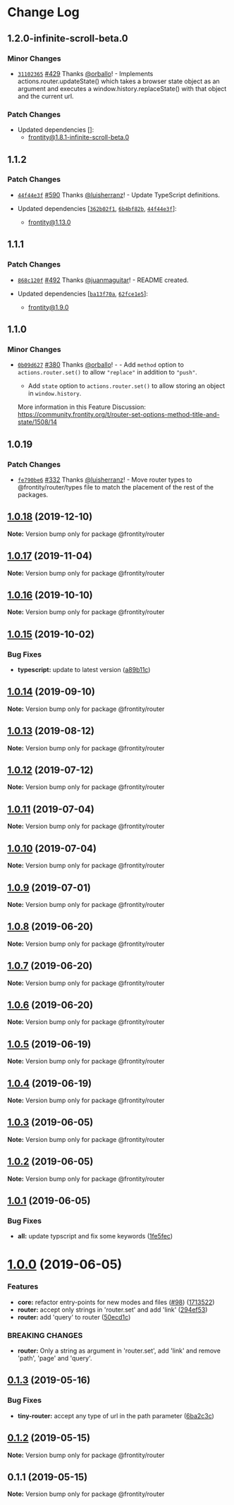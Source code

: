 # Change Log

## 1.2.0-infinite-scroll-beta.0

### Minor Changes

- [`31102365`](https://github.com/frontity/frontity/commit/311023655594f7bb6f8bc1332e79ecc333e0571b) [#429](https://github.com/frontity/frontity/pull/429) Thanks [@orballo](https://github.com/orballo)! - Implements actions.router.updateState() which takes a browser state object as an argument and executes a window.history.replaceState() with that object and the current url.

### Patch Changes

- Updated dependencies []:
  - frontity@1.8.1-infinite-scroll-beta.0
## 1.1.2

### Patch Changes

- [`44f44e3f`](https://github.com/frontity/frontity/commit/44f44e3f2ba436236b65518ddac30cd4af57ea18) [#590](https://github.com/frontity/frontity/pull/590) Thanks [@luisherranz](https://github.com/luisherranz)! - Update TypeScript definitions.

- Updated dependencies [[`362b02f1`](https://github.com/frontity/frontity/commit/362b02f1beb100ffb178a1d4e775e89b84b99ccc), [`6b4bf82b`](https://github.com/frontity/frontity/commit/6b4bf82b5eee698f7ea8ea3b0bfd69a989caaba3), [`44f44e3f`](https://github.com/frontity/frontity/commit/44f44e3f2ba436236b65518ddac30cd4af57ea18)]:
  - frontity@1.13.0

## 1.1.1

### Patch Changes

- [`868c120f`](https://github.com/frontity/frontity/commit/868c120f2ede7a2f9013f6e659e1b0a1bf2785fe) [#492](https://github.com/frontity/frontity/pull/492) Thanks [@juanmaguitar](https://github.com/juanmaguitar)! - README created.

- Updated dependencies [[`ba13f70a`](https://github.com/frontity/frontity/commit/ba13f70ae2a4360ca21c77aed1c920c02e9d45b8), [`62fce1e5`](https://github.com/frontity/frontity/commit/62fce1e5c117faeb5902dc0ddae3b13d95cd925b)]:
  - frontity@1.9.0

## 1.1.0

### Minor Changes

- [`0b09d627`](https://github.com/frontity/frontity/commit/0b09d627a247fa77f1627a91600f0daa029d4dd9) [#380](https://github.com/frontity/frontity/pull/380) Thanks [@orballo](https://github.com/orballo)! - - Add `method` option to `actions.router.set()` to allow `"replace"` in addition to `"push"`.

  - Add `state` option to `actions.router.set()` to allow storing an object in `window.history`.

  More information in this Feature Discussion: https://community.frontity.org/t/router-set-options-method-title-and-state/1508/14

## 1.0.19

### Patch Changes

- [`fe790be6`](https://github.com/frontity/frontity/commit/fe790be6b806d19edecb0b1eb980b1af13999ee7) [#332](https://github.com/frontity/frontity/pull/332) Thanks [@luisherranz](https://github.com/luisherranz)! - Move router types to @frontity/router/types file to match the placement of the rest of the packages.

## [1.0.18](https://github.com/frontity/frontity/compare/@frontity/router@1.0.17...@frontity/router@1.0.18) (2019-12-10)

**Note:** Version bump only for package @frontity/router

## [1.0.17](https://github.com/frontity/frontity/compare/@frontity/router@1.0.16...@frontity/router@1.0.17) (2019-11-04)

**Note:** Version bump only for package @frontity/router

## [1.0.16](https://github.com/frontity/frontity/compare/@frontity/router@1.0.15...@frontity/router@1.0.16) (2019-10-10)

**Note:** Version bump only for package @frontity/router

## [1.0.15](https://github.com/frontity/frontity/compare/@frontity/router@1.0.14...@frontity/router@1.0.15) (2019-10-02)

### Bug Fixes

- **typescript:** update to latest version ([a89b11c](https://github.com/frontity/frontity/commit/a89b11c))

## [1.0.14](https://github.com/frontity/frontity/compare/@frontity/router@1.0.13...@frontity/router@1.0.14) (2019-09-10)

**Note:** Version bump only for package @frontity/router

## [1.0.13](https://github.com/frontity/frontity/compare/@frontity/router@1.0.12...@frontity/router@1.0.13) (2019-08-12)

**Note:** Version bump only for package @frontity/router

## [1.0.12](https://github.com/frontity/frontity/compare/@frontity/router@1.0.11...@frontity/router@1.0.12) (2019-07-12)

**Note:** Version bump only for package @frontity/router

## [1.0.11](https://github.com/frontity/frontity/compare/@frontity/router@1.0.10...@frontity/router@1.0.11) (2019-07-04)

**Note:** Version bump only for package @frontity/router

## [1.0.10](https://github.com/frontity/frontity/compare/@frontity/router@1.0.9...@frontity/router@1.0.10) (2019-07-04)

**Note:** Version bump only for package @frontity/router

## [1.0.9](https://github.com/frontity/frontity/compare/@frontity/router@1.0.8...@frontity/router@1.0.9) (2019-07-01)

**Note:** Version bump only for package @frontity/router

## [1.0.8](https://github.com/frontity/frontity/compare/@frontity/router@1.0.7...@frontity/router@1.0.8) (2019-06-20)

**Note:** Version bump only for package @frontity/router

## [1.0.7](https://github.com/frontity/frontity/compare/@frontity/router@1.0.6...@frontity/router@1.0.7) (2019-06-20)

**Note:** Version bump only for package @frontity/router

## [1.0.6](https://github.com/frontity/frontity/compare/@frontity/router@1.0.5...@frontity/router@1.0.6) (2019-06-20)

**Note:** Version bump only for package @frontity/router

## [1.0.5](https://github.com/frontity/frontity/compare/@frontity/router@1.0.4...@frontity/router@1.0.5) (2019-06-19)

**Note:** Version bump only for package @frontity/router

## [1.0.4](https://github.com/frontity/frontity/compare/@frontity/router@1.0.3...@frontity/router@1.0.4) (2019-06-19)

**Note:** Version bump only for package @frontity/router

## [1.0.3](https://github.com/frontity/frontity/compare/@frontity/router@1.0.2...@frontity/router@1.0.3) (2019-06-05)

**Note:** Version bump only for package @frontity/router

## [1.0.2](https://github.com/frontity/frontity/compare/@frontity/router@1.0.1...@frontity/router@1.0.2) (2019-06-05)

**Note:** Version bump only for package @frontity/router

## [1.0.1](https://github.com/frontity/frontity/compare/@frontity/router@1.0.0...@frontity/router@1.0.1) (2019-06-05)

### Bug Fixes

- **all:** update typscript and fix some keywords ([1fe5fec](https://github.com/frontity/frontity/commit/1fe5fec))

# [1.0.0](https://github.com/frontity/frontity/compare/@frontity/router@0.1.3...@frontity/router@1.0.0) (2019-06-05)

### Features

- **core:** refactor entry-points for new modes and files ([#98](https://github.com/frontity/frontity/issues/98)) ([1713522](https://github.com/frontity/frontity/commit/1713522))
- **router:** accept only strings in 'router.set' and add 'link' ([294ef53](https://github.com/frontity/frontity/commit/294ef53))
- **router:** add 'query' to router ([50ecd1c](https://github.com/frontity/frontity/commit/50ecd1c))

### BREAKING CHANGES

- **router:** Only a string as argument in 'router.set', add 'link' and remove 'path', 'page' and 'query'.

## [0.1.3](https://github.com/frontity/frontity/compare/@frontity/router@0.1.2...@frontity/router@0.1.3) (2019-05-16)

### Bug Fixes

- **tiny-router:** accept any type of url in the path parameter ([6ba2c3c](https://github.com/frontity/frontity/commit/6ba2c3c))

## [0.1.2](https://github.com/frontity/frontity/compare/@frontity/router@0.1.1...@frontity/router@0.1.2) (2019-05-15)

**Note:** Version bump only for package @frontity/router

## 0.1.1 (2019-05-15)

**Note:** Version bump only for package @frontity/router
